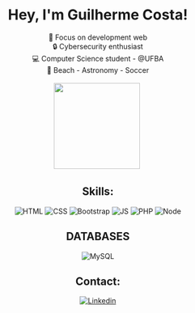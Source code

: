 <h1 align="center">
  Hey, I'm Guilherme Costa!
</h1>

<div align="center">
  👾 Focus on development web </br>
  🔒 Cybersecurity enthusiast </br>
  💻 Computer Science student - @UFBA </br>
  🤩 Beach - Astronomy - Soccer </br> </br>
<img height="170px" src="https://4.bp.blogspot.com/-gz9ZgizANGA/WmPAyHrPOQI/AAAAAAAAeZ8/CTJuyzXBFfwHa9_3YtODmRQdVuFDRa5EACLcBGAs/s1600/starry%2Bnight%2Bgif.gif"> <img/> 

## Skills:
![HTML](https://img.shields.io/badge/HTML5-E34F26?style=for-the-badge&logo=html5&logoColor=white)
![CSS](https://img.shields.io/badge/CSS3-1572B6?style=for-the-badge&logo=css3&logoColor=white)
![Bootstrap](https://img.shields.io/badge/Bootstrap-563D7C?style=for-the-badge&logo=bootstrap&logoColor=white)
![JS](https://img.shields.io/badge/JavaScript-323330?style=for-the-badge&logo=javascript&logoColor=F7DF1E)
![PHP](https://img.shields.io/badge/PHP-777BB4?style=for-the-badge&logo=php&logoColor=white)
![Node](https://img.shields.io/badge/Node.js-43853D?style=for-the-badge&logo=node-dot-js&logoColor=white)

## DATABASES
![MySQL](https://img.shields.io/badge/MySQL-00000F?style=for-the-badge&logo=mysql&logoColor=white)

## Contact:

[![Linkedin](https://img.shields.io/badge/LinkedIn-0077B5?style=for-the-badge&logo=linkedin&logoColor=white)](https://www.linkedin.com/in/guilherme-lopes-4277391b1/)

</div>
